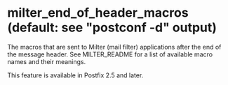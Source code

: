 # milter_end_of_header_macros (default: see "postconf -d" output)
 The macros that are sent to Milter (mail filter) applications
after the end of the message header. See MILTER\_README for a list
of available macro names and their meanings. 


 This feature is available in Postfix 2.5 and later. 


